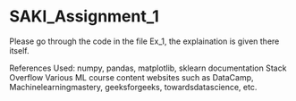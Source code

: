 # SAKI_Assignment_1

Please go through the code in the file Ex_1, the explaination is given there itself.

References Used:
numpy, pandas, matplotlib, sklearn documentation
Stack Overflow
Various ML course content websites such as DataCamp, Machinelearningmastery, geeksforgeeks, towardsdatascience, etc.
